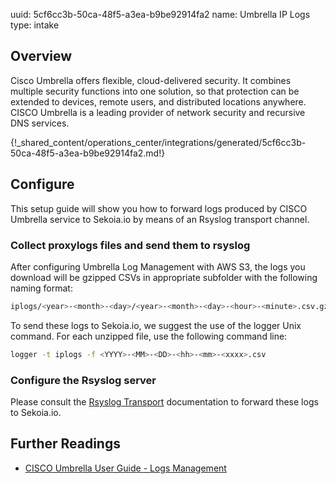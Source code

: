 uuid: 5cf6cc3b-50ca-48f5-a3ea-b9be92914fa2
name: Umbrella IP Logs
type: intake

## Overview
Cisco Umbrella offers flexible, cloud-delivered security. It combines multiple security functions into one solution, so that protection can be extended to devices, remote users, and distributed locations anywhere. CISCO Umbrella is a leading provider of network security and recursive DNS services.

{!_shared_content/operations_center/integrations/generated/5cf6cc3b-50ca-48f5-a3ea-b9be92914fa2.md!}

## Configure
This setup guide will show you how to forward logs produced by CISCO Umbrella service to Sekoia.io by means of an Rsyslog transport channel.

### Collect proxylogs files and send them to rsyslog
After configuring Umbrella Log Management with AWS S3, the logs you download will be gzipped CSVs in appropriate subfolder with the following naming format:

```bash
iplogs/<year>-<month>-<day>/<year>-<month>-<day>-<hour>-<minute>.csv.gz
```

To send these logs to Sekoia.io, we suggest the use of the logger Unix command. For each unzipped file, use the following command line:

```bash
logger -t iplogs -f <YYYY>-<MM>-<DD>-<hh>-<mm>-<xxxx>.csv
```

### Configure the Rsyslog server
Please consult the [Rsyslog Transport](../../../../ingestion_methods/rsyslog/) documentation to forward these logs to Sekoia.io.


## Further Readings
- [CISCO Umbrella User Guide - Logs Management](https://docs.umbrella.com/deployment-umbrella/docs/log-management)
